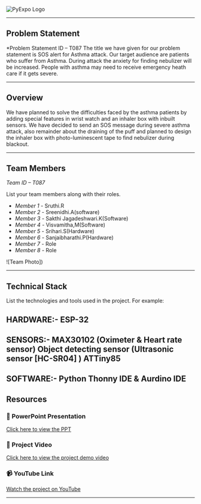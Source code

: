 ![PyExpo Logo](media/pyexpo-logo.png)

---

## Problem Statement

*Problem Statement ID – T087
The title we have given for our problem statement is SOS alert for Asthma attack. Our target audience are patients who suffer from Asthma. During attack the anxiety for finding nebulizer will be increased. People with asthma may need to receive emergency heath care if it gets severe.


---

## Overview

We have planned to solve the difficulties faced by the asthma patients by adding special features in wrist watch and an inhaler box with inbuilt sensors. We have decided to send an SOS message during severe asthma attack, also remainder about the draining of the puff and planned to design the inhaler box with photo-luminescent tape to find nebulizer during blackout.


---

## Team Members

*Team ID – T087*

List your team members along with their roles.

- *Member 1* - Sruthi.R
- *Member 2* - Sreenidhi.A(software)
- *Member 3* - Sakthi Jagadeshwari.K(Software)
- *Member 4* - Visvamitha,M(Software)
- *Member 5* - Srihari.S(Hardware)
- *Member 6* - Sanjaibharathi.P(Hardware)
- *Member 7* - Role
- *Member 8* - Role

![Team Photo])

---

## Technical Stack

List the technologies and tools used in the project. For example:

HARDWARE:-
                 ESP-32
  ----
SENSORS:-
                MAX30102 (Oximeter & Heart rate sensor)
                Object detecting sensor (Ultrasonic sensor [HC-SR04] )
                ATTiny85
 -----
 SOFTWARE:-
                Python
                Thonny IDE & Aurdino IDE
---

## Resources

### 📄 PowerPoint Presentation
[Click here to view the PPT](https://drive.google.com/file/d/1YW9SQ9I-9FPD683ChO8B3GQZVrqVefTm/view?usp=sharing)

### 🎥 Project Video
[Click here to view the project demo video](insert-drive-link-here)

### 📹 YouTube Link
[Watch the project on YouTube](insert-youtube-link-here)

---
